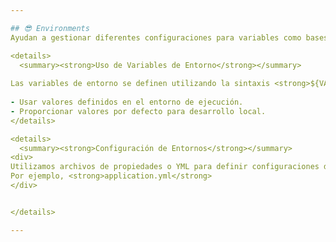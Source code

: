 ```yaml
---

## 😎 Environments
Ayudan a gestionar diferentes configuraciones para variables como bases de datos, credenciales, servicios externos, y otras propiedades que pueden variar según el entorno.

<details>
  <summary><strong>Uso de Variables de Entorno</strong></summary>
  
Las variables de entorno se definen utilizando la sintaxis <strong>${VARIABLE_NAME:default_value}</strong>.
  
- Usar valores definidos en el entorno de ejecución.
- Proporcionar valores por defecto para desarrollo local.
</details>

<details>
  <summary><strong>Configuración de Entornos</strong></summary>
<div>
Utilizamos archivos de propiedades o YML para definir configuraciones de cada entorno. 
Por ejemplo, <strong>application.yml</strong>
</div>


</details>

---
```

